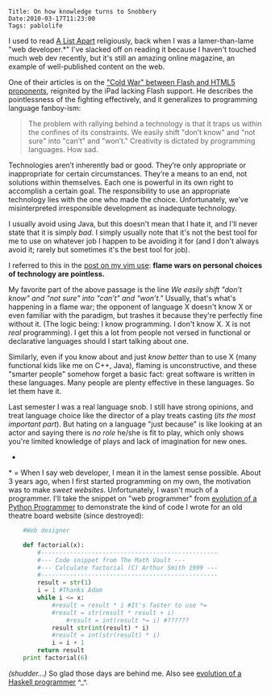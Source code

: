    Title: On how knowledge turns to Snobbery
    Date:2010-03-17T11:23:00
    Tags: pablolife

I used to read [A List Apart][1] religiously, back when I was a lamer-than-lame
"web developer.\*"  I've slacked off on reading it because I haven't
touched much web dev recently, but it's still an amazing online magazine, an
example of well-published content on the web.

One of their articles is on the ["Cold War" between Flash and HTML5
proponents][2], reignited by the iPad lacking Flash support. He describes the
pointlessness of the fighting effectively, and it generalizes to programming
language fanboy-ism:

<!-- more -->

> The problem with rallying behind a technology is that it traps us within the
> confines of its constraints. We easily shift "don’t know" and "not sure" into
> "can’t" and "won’t." Creativity is dictated by programming languages. How sad.

Technologies aren’t inherently bad or good. They’re only appropriate or
inappropriate for certain circumstances. They’re a means to an end, not
solutions within themselves. Each one is powerful in its own right to
accomplish a certain goal. The responsibility to use an appropriate technology
lies with the one who made the choice. Unfortunately, we’ve misinterpreted
irresponsible development as inadequate technology.

I usually avoid using Java, but this doesn't mean that I hate it, and I'll
never state that it is simply _bad_. I simply usually note that it's not the
best tool for me to use on whatever job I happen to be avoiding it for (and I
don't always avoid it; rarely but sometimes it's the best tool for job).

I referred to this in the [post on my vim use][3]: **flame wars on personal
choices of technology are pointless.**

My favorite part of the above passage is the line _We easily shift "don’t
know" and "not sure" into "can’t" and "won’t."_ Usually, that's what's
happening in a flame war; the opponent of language X doesn't know X or even
familiar with the paradigm, but trashes it because they're perfectly fine
without it. (The logic being: I know programming. I don't know X. X is not
_real_ programming). I get this a lot from people not versed in functional or
declarative languages should I start talking about one.

Similarly, even if you know about and just _know better_ than to use X (many
functional kids like me on C++, Java), flaming is unconstructive, and these
"smarter people" somehow forget a basic fact: great software is written in
these languages. Many people are plenty effective in these languages. So let
them have it.

Last semester I was a real language snob. I still have strong opinions, and
treat language choice like the director of a play treats casting (_its the
most important part_). But hating on a language "just because" is like looking
at an actor and saying there is _no role_ he/she is fit to play, which only
shows you're limited knowledge of plays and lack of imagination for new ones.

-

\* = When I say web developer, I mean it in the lamest sense possible. About 3
years ago, when I first started programming on my own, the motivation was to
make _sweet websites_. Unfortunately, I wasn't much of a programmer. I'll take
the snippet on "web programmer" from [evolution of a Python Programmer][4] to
demonstrate the kind of code I wrote for an old theatre board website (since
destroyed):

```python
    #Web designer

    def factorial(x):
        #-------------------------------------------------
        #--- Code snippet from The Math Vault ---
        #--- Calculate factorial (C) Arthur Smith 1999 ---
        #-------------------------------------------------
        result = str(1)
        i = 1 #Thanks Adam
        while i <= x:
            #result = result * i #It's faster to use *=
            #result = str(result * result + i)
                #result = int(result *= i) #??????
            result str(int(result) * i)
            #result = int(str(result) * i)
            i = i + 1
        return result
    print factorial(6)
```

_(shudder...)_ So glad those days are behind me. Also see [evolution of a
Haskell programmer][5] ^_^.


   [1]: http://www.alistapart.com
   [2]: http://www.alistapart.com/articles/flashstandards/
   [3]: http://www.morepaul.com/2010/02/hiatus-and-voyage-of-vim.html
   [4]: http://gist.github.com/289467
   [5]: http://www.willamette.edu/~fruehr/haskell/evolution.html

